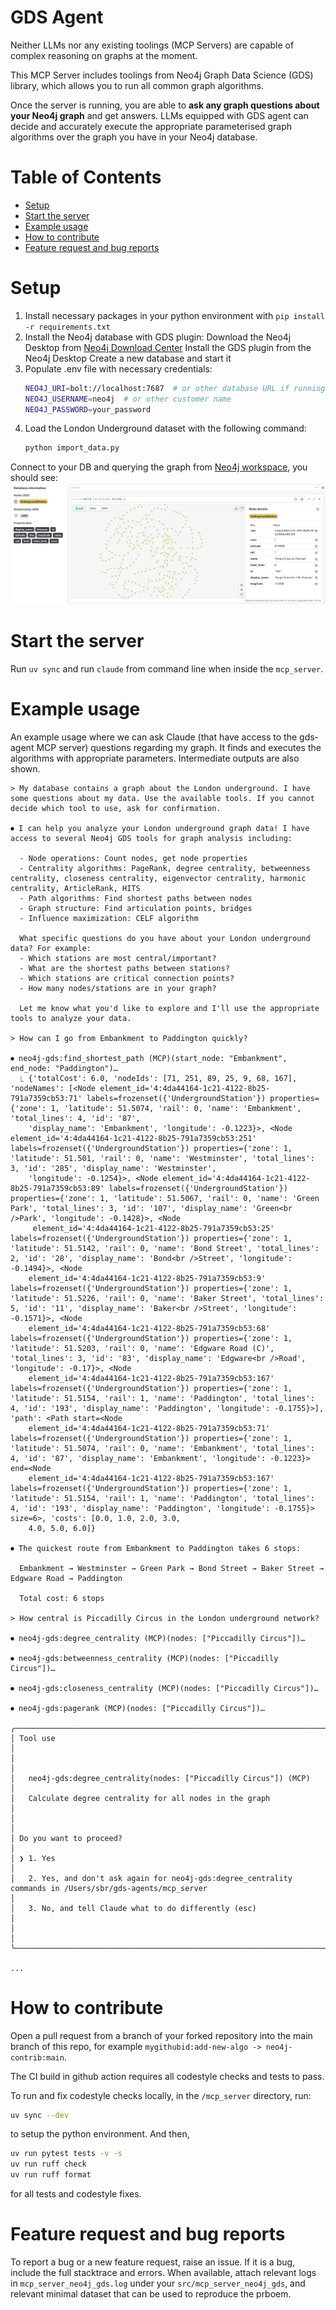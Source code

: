 # GDS Agent

Neither LLMs nor any existing toolings (MCP Servers) are capable of complex reasoning on graphs at the moment.

This MCP Server includes toolings from Neo4j Graph Data Science (GDS) library, which allows you to run all common graph algorithms.

Once the server is running, you are able to **ask any graph questions about your Neo4j graph** and get answers. LLMs equipped with GDS agent can decide and accurately execute the appropriate parameterised graph algorithms over the graph you have in your Neo4j database.

# Table of Contents

- [Setup](#setup)
- [Start the server](#start-the-server)
- [Example usage](#example-usage)
- [How to contribute](#how-to-contribute)
- [Feature request and bug reports](#feature-request-and-bug-reports)


# Setup
1. Install necessary packages in your python environment with `pip install -r requirements.txt`
2. Install the Neo4j database with GDS plugin:
   Download the Neo4j Desktop from [Neo4j Download Center](https://neo4j.com/download/)
   Install the GDS plugin from the Neo4j Desktop
   Create a new database and start it
3. Populate .env file with necessary credentials:
   ```bash
   NEO4J_URI=bolt://localhost:7687  # or other database URL if running in Aura
   NEO4J_USERNAME=neo4j  # or other customer name
   NEO4J_PASSWORD=your_password
   ```
4. Load the London Underground dataset with the following command:
   ```bash
   python import_data.py
   ```
Connect to your DB and querying the graph from [Neo4j workspace](https://workspace-preview.neo4j.io/workspace/), 
you should see:
![London Underground Graph](dataset/london-underground-graph.png)


# Start the server
Run `uv sync` and run `claude` from command line when inside the `mcp_server`.

# Example usage
An example usage where we can ask Claude (that have access to the gds-agent MCP server) questions regarding my graph.
It finds and executes the algorithms with appropriate parameters. Intermediate outputs are also shown.

```
> My database contains a graph about the London underground. I have some questions about my data. Use the available tools. If you cannot decide which tool to use, ask for confirmation.

⏺ I can help you analyze your London underground graph data! I have access to several Neo4j GDS tools for graph analysis including:

  - Node operations: Count nodes, get node properties
  - Centrality algorithms: PageRank, degree centrality, betweenness centrality, closeness centrality, eigenvector centrality, harmonic centrality, ArticleRank, HITS
  - Path algorithms: Find shortest paths between nodes
  - Graph structure: Find articulation points, bridges
  - Influence maximization: CELF algorithm

  What specific questions do you have about your London underground data? For example:
  - Which stations are most central/important?
  - What are the shortest paths between stations?
  - Which stations are critical connection points?
  - How many nodes/stations are in your graph?

  Let me know what you'd like to explore and I'll use the appropriate tools to analyze your data.

> How can I go from Embankment to Paddington quickly?

⏺ neo4j-gds:find_shortest_path (MCP)(start_node: "Embankment", end_node: "Paddington")…
  ⎿ {'totalCost': 6.0, 'nodeIds': [71, 251, 89, 25, 9, 68, 167], 'nodeNames': [<Node element_id='4:4da44164-1c21-4122-8b25-791a7359cb53:71' labels=frozenset({'UndergroundStation'}) properties={'zone': 1, 'latitude': 51.5074, 'rail': 0, 'name': 'Embankment', 'total_lines': 4, 'id': '87',
    'display_name': 'Embankment', 'longitude': -0.1223}>, <Node element_id='4:4da44164-1c21-4122-8b25-791a7359cb53:251' labels=frozenset({'UndergroundStation'}) properties={'zone': 1, 'latitude': 51.501, 'rail': 0, 'name': 'Westminster', 'total_lines': 3, 'id': '285', 'display_name': 'Westminster',
    'longitude': -0.1254}>, <Node element_id='4:4da44164-1c21-4122-8b25-791a7359cb53:89' labels=frozenset({'UndergroundStation'}) properties={'zone': 1, 'latitude': 51.5067, 'rail': 0, 'name': 'Green Park', 'total_lines': 3, 'id': '107', 'display_name': 'Green<br />Park', 'longitude': -0.1428}>, <Node
     element_id='4:4da44164-1c21-4122-8b25-791a7359cb53:25' labels=frozenset({'UndergroundStation'}) properties={'zone': 1, 'latitude': 51.5142, 'rail': 0, 'name': 'Bond Street', 'total_lines': 2, 'id': '28', 'display_name': 'Bond<br />Street', 'longitude': -0.1494}>, <Node
    element_id='4:4da44164-1c21-4122-8b25-791a7359cb53:9' labels=frozenset({'UndergroundStation'}) properties={'zone': 1, 'latitude': 51.5226, 'rail': 0, 'name': 'Baker Street', 'total_lines': 5, 'id': '11', 'display_name': 'Baker<br />Street', 'longitude': -0.1571}>, <Node
    element_id='4:4da44164-1c21-4122-8b25-791a7359cb53:68' labels=frozenset({'UndergroundStation'}) properties={'zone': 1, 'latitude': 51.5203, 'rail': 0, 'name': 'Edgware Road (C)', 'total_lines': 3, 'id': '83', 'display_name': 'Edgware<br />Road', 'longitude': -0.17}>, <Node
    element_id='4:4da44164-1c21-4122-8b25-791a7359cb53:167' labels=frozenset({'UndergroundStation'}) properties={'zone': 1, 'latitude': 51.5154, 'rail': 1, 'name': 'Paddington', 'total_lines': 4, 'id': '193', 'display_name': 'Paddington', 'longitude': -0.1755}>], 'path': <Path start=<Node
    element_id='4:4da44164-1c21-4122-8b25-791a7359cb53:71' labels=frozenset({'UndergroundStation'}) properties={'zone': 1, 'latitude': 51.5074, 'rail': 0, 'name': 'Embankment', 'total_lines': 4, 'id': '87', 'display_name': 'Embankment', 'longitude': -0.1223}> end=<Node
    element_id='4:4da44164-1c21-4122-8b25-791a7359cb53:167' labels=frozenset({'UndergroundStation'}) properties={'zone': 1, 'latitude': 51.5154, 'rail': 1, 'name': 'Paddington', 'total_lines': 4, 'id': '193', 'display_name': 'Paddington', 'longitude': -0.1755}> size=6>, 'costs': [0.0, 1.0, 2.0, 3.0,
    4.0, 5.0, 6.0]}

⏺ The quickest route from Embankment to Paddington takes 6 stops:

  Embankment → Westminster → Green Park → Bond Street → Baker Street → Edgware Road → Paddington

  Total cost: 6 stops

> How central is Piccadilly Circus in the London underground network?

⏺ neo4j-gds:degree_centrality (MCP)(nodes: ["Piccadilly Circus"])…

⏺ neo4j-gds:betweenness_centrality (MCP)(nodes: ["Piccadilly Circus"])…

⏺ neo4j-gds:closeness_centrality (MCP)(nodes: ["Piccadilly Circus"])…

⏺ neo4j-gds:pagerank (MCP)(nodes: ["Piccadilly Circus"])…

╭─────────────────────────────────────────────────────────────────────────────────────────────────────────────────────────────────────────────────────────────────────────────────────────────────────────────────────────────────────────────────────────────────────────────────────────────────────────────────╮
│ Tool use                                                                                                                                                                                                                                                                                                        │
│                                                                                                                                                                                                                                                                                                                 │
│   neo4j-gds:degree_centrality(nodes: ["Piccadilly Circus"]) (MCP)                                                                                                                                                                                                                                               │
│   Calculate degree centrality for all nodes in the graph                                                                                                                                                                                                                                                        │
│                                                                                                                                                                                                                                                                                                                 │
│ Do you want to proceed?                                                                                                                                                                                                                                                                                         │
│ ❯ 1. Yes                                                                                                                                                                                                                                                                                                        │
│   2. Yes, and don't ask again for neo4j-gds:degree_centrality commands in /Users/sbr/gds-agents/mcp_server                                                                                                                                                                                                      │
│   3. No, and tell Claude what to do differently (esc)                                                                                                                                                                                                                                                           │
│                                                                                                                                                                                                                                                                                                                 │
╰─────────────────────────────────────────────────────────────────────────────────────────────────────────────────────────────────────────────────────────────────────────────────────────────────────────────────────────────────────────────────────────────────────────────────────────────────────────────────╯

...

```

# How to contribute
Open a pull request from a branch of your forked repository into the main branch of this repo, for example `mygithubid:add-new-algo -> neo4j-contrib:main`.

The CI build in github action requires all codestyle checks and tests to pass.

To run and fix codestyle checks locally, in the `/mcp_server` directory, run:
```bash
uv sync --dev
```
to setup the python environment. And then,
```bash
uv run pytest tests -v -s
uv run ruff check
uv run ruff format
```
for all tests and codestyle fixes.

# Feature request and bug reports
To report a bug or a new feature request, raise an issue.
If it is a bug, include the full stacktrace and errors.
When available, attach relevant logs in `mcp_server_neo4j_gds.log` under your `src/mcp_server_neo4j_gds`, and relevant minimal dataset that can be used to reproduce the prboem.
